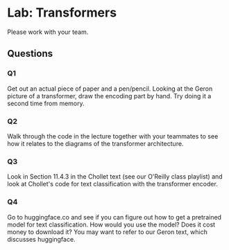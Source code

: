 # Lab: Transformers

Please work with your team.

## Questions

### Q1
Get out an actual piece of paper and a pen/pencil.  Looking at the Geron picture of a transformer, draw the encoding part by hand.  Try doing it a second time from memory.


### Q2
Walk through the code in the lecture together with your teammates to see how it relates to the diagrams of the transformer architecture.

### Q3
Look in Section 11.4.3 in the Chollet text (see our O'Reilly class playlist) and look at Chollet's code for text classification with the transformer encoder.

### Q4
Go to huggingface.co and see if you can figure out how to get a pretrained model for text classification.  How would you use the model?  Does it cost money to download it?  You may want to refer to our Geron text, which discusses huggingface.
